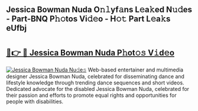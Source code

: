 ## Jessica Bowman Nuda O𝚗𝚕yf𝚊ns L𝚎a𝚔ed N𝚞𝚍es - Part-BNQ P𝚑𝚘tos Vi𝚍𝚎o - H𝚘𝚝 Part L𝚎a𝚔s eUfbj

# <h2><a href="http://kf01per.oniu.top/?m=Jessica+Bowman+Nuda">🔗👉 🔴 Jessica Bowman Nuda P𝚑ot𝚘𝚜 V𝚒d𝚎o</a></h2>

[![Jessica Bowman Nuda Nu𝚍e𝚜](https://i.imgur.com/0qMVB7G.gif)](http://kf01per.oniu.top/?m=Jessica+Bowman+Nuda)
Web-based entertainer and multimedia designer Jessica Bowman Nuda, celebrated for disseminating dance and lifestyle knowledge through trending dance sequences and short videos. Dedicated advocate for the disabled Jessica Bowman Nuda, celebrated for their passion and efforts to promote equal rights and opportunities for people with disabilities.  
